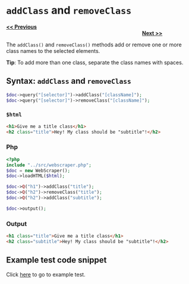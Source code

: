 # `addClass` and `removeClass`

<a href="wrap-and-unwrap.md"><b><< Previous</b></a>
&emsp;&emsp;&emsp;&emsp;&emsp;&emsp;&emsp;
&emsp;&emsp;&emsp;&emsp;&emsp;&emsp;&emsp;
&emsp;&emsp;&emsp;&emsp;&emsp;&emsp;&emsp;
&emsp;&emsp;&emsp;&emsp;&emsp;&emsp;&emsp;
&emsp;&emsp;&emsp;&emsp;&emsp;&emsp;&emsp;
&emsp;&emsp;&emsp;&emsp;&emsp;&emsp;&emsp;
&emsp;&emsp;&emsp;&emsp;&emsp;&emsp;&emsp;
&emsp;&emsp;&emsp;&emsp;
<a href="attr-and-removeattr.md"><b>Next >></b></a>

The `addClass()` and `removeClass()` methods add or remove one or more class names to the selected elements.

**Tip**: To add more than one class, separate the class names with spaces.

## Syntax: `addClass` and `removeClass`

```php
$doc->query("[selector]")->addClass("[className]");
$doc->query("[selector]")->removeClass("[className]");
```
### `$html` 

```html
<h1>Give me a title class</h1>
<h2 class="title">Hey! My class should be "subtitle"!</h2>
```

### Php

```php
<?php
include "../src/webscraper.php";
$doc = new WebScraper();
$doc->loadHTML($html);

$doc->Q("h1")->addClass("title");
$doc->Q("h2")->removeClass("title");
$doc->Q("h2")->addClass("subtitle");

$doc->output();
```

### Output

```html
<h1 class="title">Give me a title class</h1>
<h2 class="subtitle">Hey! My class should be "subtitle"!</h2>
```

## Example test code snippet

Click [here](../examples/example_editclass_removeclass.php) to go to example test.
